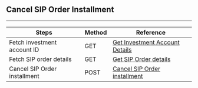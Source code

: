 ## Cancel SIP Order Installment
----------------

|     Steps    |     Method       |    Reference    |
|--------------|------------------|-----------------|
| Fetch investment account ID | GET | [Get Investment Account Details](https://fintechprimitives.com/api/#get-investment-accounts) |
| Fetch SIP order details | GET | [Get SIP Order details](https://fintechprimitives.com/api/#get-single-sip-order-detail) |
| Cancel SIP Order installment | POST | [Cancel SIP Order installment](https://fintechprimitives.com/api/#patch-cancel-sip-order-instalment) |
